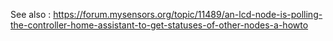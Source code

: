 See also : https://forum.mysensors.org/topic/11489/an-lcd-node-is-polling-the-controller-home-assistant-to-get-statuses-of-other-nodes-a-howto
